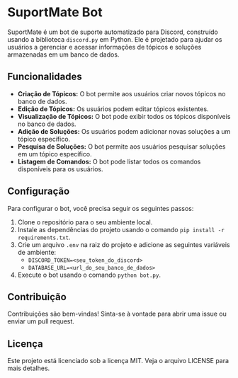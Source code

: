 # SuportMate Bot

SuportMate é um bot de suporte automatizado para Discord, construído usando a biblioteca `discord.py` em Python. Ele é projetado para ajudar os usuários a gerenciar e acessar informações de tópicos e soluções armazenadas em um banco de dados.

## Funcionalidades

- **Criação de Tópicos:** O bot permite aos usuários criar novos tópicos no banco de dados.
- **Edição de Tópicos:** Os usuários podem editar tópicos existentes.
- **Visualização de Tópicos:** O bot pode exibir todos os tópicos disponíveis no banco de dados.
- **Adição de Soluções:** Os usuários podem adicionar novas soluções a um tópico específico.
- **Pesquisa de Soluções:** O bot permite aos usuários pesquisar soluções em um tópico específico.
- **Listagem de Comandos:** O bot pode listar todos os comandos disponíveis para os usuários.

## Configuração

Para configurar o bot, você precisa seguir os seguintes passos:

1. Clone o repositório para o seu ambiente local.
2. Instale as dependências do projeto usando o comando `pip install -r requirements.txt`.
3. Crie um arquivo `.env` na raiz do projeto e adicione as seguintes variáveis de ambiente:
   - `DISCORD_TOKEN=<seu_token_do_discord>`
   - `DATABASE_URL=<url_do_seu_banco_de_dados>`
4. Execute o bot usando o comando `python bot.py`.

## Contribuição

Contribuições são bem-vindas! Sinta-se à vontade para abrir uma issue ou enviar um pull request.

## Licença

Este projeto está licenciado sob a licença MIT. Veja o arquivo LICENSE para mais detalhes.
